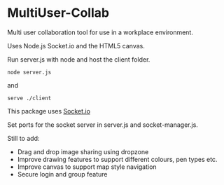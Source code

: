 # MultiUser-Collab
Multi user collaboration tool for use in a workplace environment.

Uses Node.js Socket.io and the HTML5 canvas.

Run server.js with node and host the client folder.

```shell
node server.js
```
and

```shell
serve ./client
```
This package uses <a href="https://www.npmjs.com/package/socket.io">Socket.io</a>

Set ports for the socket server in server.js and socket-manager.js.

Still to add:

* Drag and drop image sharing using dropzone
* Improve drawing features to support different colours, pen types etc.
* Improve canvas to support map style navigation
* Secure login and group feature
